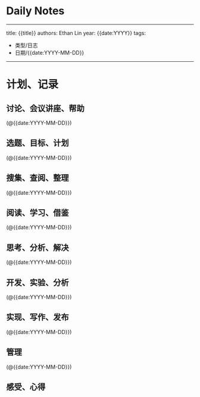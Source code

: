 

# Daily Notes


---
title: {{title}}
authors: Ethan Lin
year: {{date:YYYY}}
tags:
  - 类型/日志 
  - 日期/{{date:YYYY-MM-DD}} 
---

# 计划、记录

## 讨论、会议讲座、帮助

(@{{date:YYYY-MM-DD}})



## 选题、目标、计划

(@{{date:YYYY-MM-DD}})



## 搜集、查阅、整理

(@{{date:YYYY-MM-DD}})



## 阅读、学习、借鉴

(@{{date:YYYY-MM-DD}})



## 思考、分析、解决

(@{{date:YYYY-MM-DD}})



## 开发、实验、分析

(@{{date:YYYY-MM-DD}})



## 实现、写作、发布

(@{{date:YYYY-MM-DD}})





## 管理

(@{{date:YYYY-MM-DD}})



## 感受、心得



